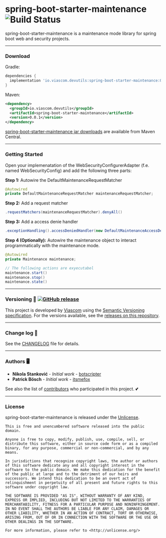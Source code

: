 # spring-boot-starter-maintenance ![Build Status](https://github.com/viascom/spring-boot-starter-maintenance/actions/workflows/gradle-ci.yml/badge.svg)

spring-boot-starter-maintenance is a maintenance mode library for spring boot web and security projects.

---

### Download

Gradle:
```gradle
dependencies {
  implementation 'io.viascom.devutils:spring-boot-starter-maintenance:0.0.1'
}
```

Maven:
```xml
<dependency>
  <groupId>io.viascom.devutils</groupId>
  <artifactId>spring-boot-starter-maintenance</artifactId>
  <version>0.0.1</version>
</dependency>
```

[spring-boot-starter-maintenance jar downloads](https://maven-badges.herokuapp.com/maven-central/io.viascom.devutils/spring-boot-starter-maintenance) are available from Maven Central.

---

### Getting Started

Open your implemenatation of the WebSecurityConfigurerAdapter (f.e. named WebSecurityConfig) and add the following three parts:

**Step 1:** Autowire the DefaultMaintenanceRequestMatcher
```java
@Autowired
private DefaultMaintenanceRequestMatcher maintenanceRequestMatcher;
```

**Step 2:** Add a request matcher
```java
.requestMatchers(maintenanceRequestMatcher).denyAll()
```

**Step 3:** Add a access denie handler
```java
.exceptionHandling().accessDeniedHandler(new DefaultMaintenanceAccessDeniedHandler())
```

**Step 4 (Optionally):** Autowire the maintenance object to interact programmatically with the maintenance mode.
```java
@Autowired
private Maintenance maintenance;

// The following actions are exyecutabel
maintenance.start()
maintenance.stop()
maintenance.state()
```

---

### Versioning 🔖 [![GitHub release](https://img.shields.io/github/release/viascom/spring-boot-starter-maintenance/all?logo=GitHub)](https://github.com/viascom/spring-boot-starter-maintenance/releases/latest)

This project is developed by [Viascom](https://github.com/viascom) using the [Semantic Versioning specification](https://semver.org). For the versions available, see the [releases on this repository](https://github.com/viascom/spring-boot-starter-maintenance/releases).

---

### Change log 📝

See the [CHANGELOG](CHANGELOG.md) file for details.

---

### Authors 🖥️

* **Nikola Stanković** - *Initial work* - [botscripter](https://github.com/botscripter)
* **Patrick Bösch** - *Initial work* - [itsmefox](https://github.com/itsmefox)

See also the list of [contributors](https://github.com/viascom/spring-boot-starter-maintenance/contributors) who participated in this project. 💕

---

### License

spring-boot-starter-maintenance is released under the [Unlicense](LICENSE).

```
This is free and unencumbered software released into the public domain.

Anyone is free to copy, modify, publish, use, compile, sell, or
distribute this software, either in source code form or as a compiled
binary, for any purpose, commercial or non-commercial, and by any
means.

In jurisdictions that recognize copyright laws, the author or authors
of this software dedicate any and all copyright interest in the
software to the public domain. We make this dedication for the benefit
of the public at large and to the detriment of our heirs and
successors. We intend this dedication to be an overt act of
relinquishment in perpetuity of all present and future rights to this
software under copyright law.

THE SOFTWARE IS PROVIDED "AS IS", WITHOUT WARRANTY OF ANY KIND,
EXPRESS OR IMPLIED, INCLUDING BUT NOT LIMITED TO THE WARRANTIES OF
MERCHANTABILITY, FITNESS FOR A PARTICULAR PURPOSE AND NONINFRINGEMENT.
IN NO EVENT SHALL THE AUTHORS BE LIABLE FOR ANY CLAIM, DAMAGES OR
OTHER LIABILITY, WHETHER IN AN ACTION OF CONTRACT, TORT OR OTHERWISE,
ARISING FROM, OUT OF OR IN CONNECTION WITH THE SOFTWARE OR THE USE OR
OTHER DEALINGS IN THE SOFTWARE.

For more information, please refer to <http://unlicense.org/>
```
